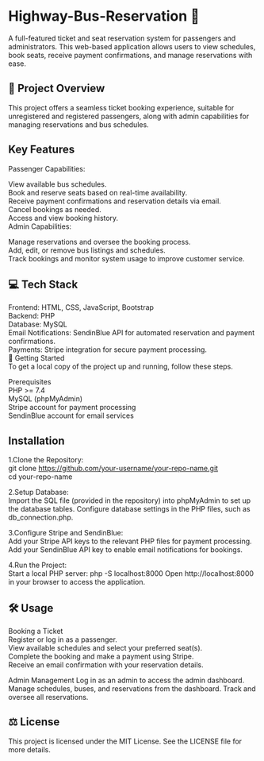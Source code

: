 # Highway-Bus-Reservation 🎫
A full-featured ticket and seat reservation system for passengers and administrators. This web-based application allows users to view schedules, book seats, receive payment confirmations, and manage reservations with ease.

## 🌟 Project Overview
This project offers a seamless ticket booking experience, suitable for unregistered and registered passengers, along with admin capabilities for managing reservations and bus schedules.

## Key Features  
Passenger Capabilities:

View available bus schedules.  
Book and reserve seats based on real-time availability.  
Receive payment confirmations and reservation details via email.  
Cancel bookings as needed.  
Access and view booking history.  
Admin Capabilities:  

Manage reservations and oversee the booking process.  
Add, edit, or remove bus listings and schedules.  
Track bookings and monitor system usage to improve customer service.    
## 💻 Tech Stack  
Frontend: HTML, CSS, JavaScript, Bootstrap  
Backend: PHP  
Database: MySQL  
Email Notifications: SendinBlue API for automated reservation and payment confirmations.  
Payments: Stripe integration for secure payment processing.  
🚀 Getting Started  
To get a local copy of the project up and running, follow these steps.  

Prerequisites  
PHP >= 7.4  
MySQL (phpMyAdmin)  
Stripe account for payment processing  
SendinBlue account for email services  

## Installation
1.Clone the Repository:  
git clone https://github.com/your-username/your-repo-name.git  
cd your-repo-name

2.Setup Database:    
Import the SQL file (provided in the repository) into phpMyAdmin to set up the database tables.
Configure database settings in the PHP files, such as db_connection.php.

3.Configure Stripe and SendinBlue:  
Add your Stripe API keys to the relevant PHP files for payment processing.
Add your SendinBlue API key to enable email notifications for bookings.

4.Run the Project:  
Start a local PHP server:
php -S localhost:8000
Open http://localhost:8000 in your browser to access the application.

## 🛠 Usage  
Booking a Ticket  
Register or log in as a passenger.  
View available schedules and select your preferred seat(s).  
Complete the booking and make a payment using Stripe.  
Receive an email confirmation with your reservation details.  

Admin Management
Log in as an admin to access the admin dashboard.
Manage schedules, buses, and reservations from the dashboard.
Track and oversee all reservations.

## ⚖ License  
This project is licensed under the MIT License. See the LICENSE file for more details.


